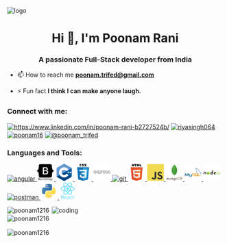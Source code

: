 ![logo](https://www.canva.com/design/DAFbq6Toh6s/djUDS9XE-9d1AjgFrE2vVQ/view?utm_content=DAFbq6Toh6s&utm_campaign=designshare&utm_medium=link&utm_source=publishsharelink)

<h1 align="center">Hi 👋, I'm Poonam Rani</h1>
<h3 align="center">A passionate Full-Stack developer from India</h3>

- 📫 How to reach me **poonam.trifed@gmail.com**

- ⚡ Fun fact **I think I can make anyone laugh.**

<h3 align="left">Connect with me:</h3>
<p align="left">
<a href="https://linkedin.com/in/https://www.linkedin.com/in/poonam-rani-b2727524b/" target="blank"><img align="center" src="https://raw.githubusercontent.com/rahuldkjain/github-profile-readme-generator/master/src/images/icons/Social/linked-in-alt.svg" alt="https://www.linkedin.com/in/poonam-rani-b2727524b/" height="30" width="40" /></a>
<a href="https://instagram.com/riyasingh064" target="blank"><img align="center" src="https://raw.githubusercontent.com/rahuldkjain/github-profile-readme-generator/master/src/images/icons/Social/instagram.svg" alt="riyasingh064" height="30" width="40" /></a>
<a href="https://www.leetcode.com/poonam16" target="blank"><img align="center" src="https://raw.githubusercontent.com/rahuldkjain/github-profile-readme-generator/master/src/images/icons/Social/leet-code.svg" alt="poonam16" height="30" width="40" /></a>
<a href="https://www.hackerearth.com/@poonam_trifed" target="blank"><img align="center" src="https://raw.githubusercontent.com/rahuldkjain/github-profile-readme-generator/master/src/images/icons/Social/hackerearth.svg" alt="@poonam_trifed" height="30" width="40" /></a>
</p>

<h3 align="left">Languages and Tools:</h3>
<p align="left"> <a href="https://angular.io" target="_blank" rel="noreferrer"> <img src="https://angular.io/assets/images/logos/angular/angular.svg" alt="angular" width="40" height="40"/> </a> <a href="https://getbootstrap.com" target="_blank" rel="noreferrer"> <img src="https://raw.githubusercontent.com/devicons/devicon/master/icons/bootstrap/bootstrap-plain-wordmark.svg" alt="bootstrap" width="40" height="40"/> </a> <a href="https://www.w3schools.com/cpp/" target="_blank" rel="noreferrer"> <img src="https://raw.githubusercontent.com/devicons/devicon/master/icons/cplusplus/cplusplus-original.svg" alt="cplusplus" width="40" height="40"/> </a> <a href="https://www.w3schools.com/css/" target="_blank" rel="noreferrer"> <img src="https://raw.githubusercontent.com/devicons/devicon/master/icons/css3/css3-original-wordmark.svg" alt="css3" width="40" height="40"/> </a> <a href="https://expressjs.com" target="_blank" rel="noreferrer"> <img src="https://raw.githubusercontent.com/devicons/devicon/master/icons/express/express-original-wordmark.svg" alt="express" width="40" height="40"/> </a> <a href="https://git-scm.com/" target="_blank" rel="noreferrer"> <img src="https://www.vectorlogo.zone/logos/git-scm/git-scm-icon.svg" alt="git" width="40" height="40"/> </a> <a href="https://www.w3.org/html/" target="_blank" rel="noreferrer"> <img src="https://raw.githubusercontent.com/devicons/devicon/master/icons/html5/html5-original-wordmark.svg" alt="html5" width="40" height="40"/> </a> <a href="https://developer.mozilla.org/en-US/docs/Web/JavaScript" target="_blank" rel="noreferrer"> <img src="https://raw.githubusercontent.com/devicons/devicon/master/icons/javascript/javascript-original.svg" alt="javascript" width="40" height="40"/> </a> <a href="https://www.mongodb.com/" target="_blank" rel="noreferrer"> <img src="https://raw.githubusercontent.com/devicons/devicon/master/icons/mongodb/mongodb-original-wordmark.svg" alt="mongodb" width="40" height="40"/> </a> <a href="https://www.mysql.com/" target="_blank" rel="noreferrer"> <img src="https://raw.githubusercontent.com/devicons/devicon/master/icons/mysql/mysql-original-wordmark.svg" alt="mysql" width="40" height="40"/> </a> <a href="https://nodejs.org" target="_blank" rel="noreferrer"> <img src="https://raw.githubusercontent.com/devicons/devicon/master/icons/nodejs/nodejs-original-wordmark.svg" alt="nodejs" width="40" height="40"/> </a> <a href="https://postman.com" target="_blank" rel="noreferrer"> <img src="https://www.vectorlogo.zone/logos/getpostman/getpostman-icon.svg" alt="postman" width="40" height="40"/> </a> <a href="https://www.python.org" target="_blank" rel="noreferrer"> <img src="https://raw.githubusercontent.com/devicons/devicon/master/icons/python/python-original.svg" alt="python" width="40" height="40"/> </a> <a href="https://reactjs.org/" target="_blank" rel="noreferrer"> <img src="https://raw.githubusercontent.com/devicons/devicon/master/icons/react/react-original-wordmark.svg" alt="react" width="40" height="40"/> </a> </p>


<img align ="right" src="https://miro.medium.com/max/1400/1*qdAW1TjCN57h1lbuuzvchg.gif" alt="coding" width="400">
<p><img align="left" src="https://github-readme-stats.vercel.app/api/top-langs?username=poonam1216&show_icons=true&locale=en&layout=compact" alt="poonam1216" /></p>



<p>&nbsp;<img align="center" src="https://github-readme-stats.vercel.app/api?username=poonam1216&show_icons=true&locale=en" alt="poonam1216" /></p>

<p><img align="center" src="https://github-readme-streak-stats.herokuapp.com/?user=poonam1216&" alt="poonam1216" /></p>
